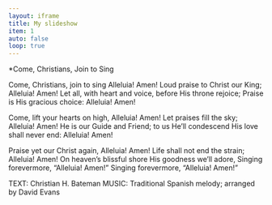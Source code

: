 ```yaml
---
layout: iframe
title: My slideshow
item: 1
auto: false
loop: true
---
```


*Come, Christians, Join to Sing

Come, Christians, join to sing Alleluia! Amen!
Loud praise to Christ our King; Alleluia! Amen!
Let all, with heart and voice, before His throne rejoice;
Praise is His gracious choice: Alleluia! Amen!

Come, lift your hearts on high, Alleluia! Amen!
Let praises fill the sky; Alleluia! Amen!
He is our Guide and Friend; to us He’ll condescend
His love shall never end: Alleluia! Amen!

Praise yet our Christ again, Alleluia! Amen!
Life shall not end the strain; Alleluia! Amen!
On heaven’s blissful shore His goodness we’ll adore,
Singing forevermore, “Alleluia! Amen!”
Singing forevermore, “Alleluia! Amen!”

TEXT: Christian H. Bateman MUSIC: Traditional Spanish melody; arranged by David Evans

